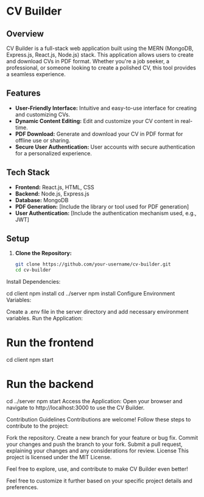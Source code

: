 # CV Builder

## Overview
CV Builder is a full-stack web application built using the MERN (MongoDB, Express.js, React.js, Node.js) stack. This application allows users to create and download CVs in PDF format. Whether you're a job seeker, a professional, or someone looking to create a polished CV, this tool provides a seamless experience.

## Features
- **User-Friendly Interface:** Intuitive and easy-to-use interface for creating and customizing CVs.
- **Dynamic Content Editing:** Edit and customize your CV content in real-time.
- **PDF Download:** Generate and download your CV in PDF format for offline use or sharing.
- **Secure User Authentication:** User accounts with secure authentication for a personalized experience.

## Tech Stack
- **Frontend:** React.js, HTML, CSS
- **Backend:** Node.js, Express.js
- **Database:** MongoDB
- **PDF Generation:** [Include the library or tool used for PDF generation]
- **User Authentication:** [Include the authentication mechanism used, e.g., JWT]

## Setup
1. **Clone the Repository:**
   ```bash
   git clone https://github.com/your-username/cv-builder.git
   cd cv-builder
Install Dependencies:

cd client
npm install
cd ../server
npm install
Configure Environment Variables:

Create a .env file in the server directory and add necessary environment variables.
Run the Application:


# Run the frontend
cd client
npm start

# Run the backend
cd ../server
npm start
Access the Application:
Open your browser and navigate to http://localhost:3000 to use the CV Builder.

Contribution Guidelines
Contributions are welcome! Follow these steps to contribute to the project:

Fork the repository.
Create a new branch for your feature or bug fix.
Commit your changes and push the branch to your fork.
Submit a pull request, explaining your changes and any considerations for review.
License
This project is licensed under the MIT License.

Feel free to explore, use, and contribute to make CV Builder even better!


Feel free to customize it further based on your specific project details and preferences.
